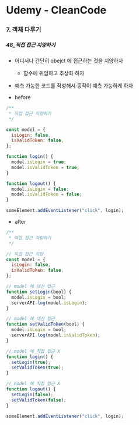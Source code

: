 # Udemy - CleanCode

### 7. 객체 다루기

##### 48_직접 접근 지양하기

* 어디서나 간단히 obejct 에 접근하는 것을 지양하자
  * 함수에 위임하고 추상화 하자
  
* 예측 가능한 코드를 작성해서 동작이 예측 가능하게 하자




* before

```javascript
/**
 * 직접 접근 지양하기
 */

const model = {
  isLogin: false,
  isValidToken: false,
};

function login() {
  model.isLogin = true;
  model.isValidToken = true;
}

function logout() {
  model.isLogin = false;
  model.isValidToken = false;
}

someElement.addEventListener("click", login);
```



* after

```javascript
/**
 * 직접 접근 지양하기
 */

// 직접 접근 지양
const model = {
  isLogin: false,
  isValidToken: false,
};

// model 에 대신 접근
function setLogin(bool) {
  model.isLogin = bool;
  serverAPI.log(model.isLogin);
}

// model 에 대신 접근
function setValidToken(bool) {
  model.isLogin = bool;
  serverAPI.log(model.isValidToken);
}

// model 에 직접 접근 X
function login() {
  setLogin(true);
  setValidToken(true);
}

// model 에 직접 접근 X
function logout() {
  setLogin(false);
  setValidToken(false);
}

someElement.addEventListener("click", login);

```

